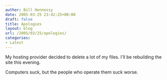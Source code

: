 ```yaml
---
author: Bill Hennessy
date: 2005-03-25 23:42:25+00:00
draft: false
title: Apologies
layout: blog
url: /2005/03/25/apologies/
categories:
- Latest
---
```


My hosting provider decided to delete a lot of my files.  I'll be rebuilding the site this evening.

Computers suck, but the people who operate them suck worse.

